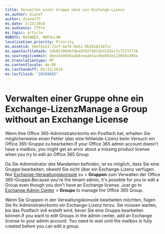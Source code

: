 ```yaml
---
title: Verwalten einer Gruppe ohne ein Exchange-Lizenz
ms.author: dianef
author: dianef77
ms.date: 5/23/2018
ms.audience: ITPro
ms.topic: article
ROBOTS: NOINDEX, NOFOLLOW
localization_priority: Priority
ms.assetid: edef2e23-72cf-4a76-8a51-0b26182187cc
ms.openlocfilehash: 33b85306907dba9782f4931b3226ec3175737729
ms.sourcegitcommit: d6ea5e9458a2b8ceaab3ac4bd483e1130b9a398a
ms.translationtype: MT
ms.contentlocale: de-DE
ms.lasthandoff: 01/15/2019
ms.locfileid: "28289685"
---
```

# <a name="manage-a-group-without-an-exchange-license"></a><span data-ttu-id="4e944-102">Verwalten einer Gruppe ohne ein Exchange-Lizenz</span><span class="sxs-lookup"><span data-stu-id="4e944-102">Manage a Group without an Exchange License</span></span>

<span data-ttu-id="4e944-103">Wenn Ihre Office 365-Administratorkonto ein Postfach hat, erhalten Sie möglicherweise einen Fehler über eine fehlende-Lizenz beim Versuch ein Office 365-Gruppe zu bearbeiten.</span><span class="sxs-lookup"><span data-stu-id="4e944-103">If your Office 365 admin account doesn't have a mailbox, you might get an error about a missing product license when you try to edit an Office 365 Group.</span></span>
  
<span data-ttu-id="4e944-p101">Da Sie Administrator des Mandanten befinden, ist es möglich, dass Sie eine Gruppe bearbeiten, obwohl Sie nicht über ein Exchange-Lizenz verfügen. Nur [Exchange-Verwaltungskonsole](https://support.office.com/article/https://outlook.office365.com/ecp.aspx) zu \> **Gruppen** zum Verwalten der Office 365-Gruppe.</span><span class="sxs-lookup"><span data-stu-id="4e944-p101">Because you're the tenant admin, it's possible for you to edit a Group even though you don't have an Exchange license. Just go to [Exchange Admin Center](https://support.office.com/article/https://outlook.office365.com/ecp.aspx) \> **Groups** to manage the Office 365 Group.</span></span> 
  
<span data-ttu-id="4e944-p102">Wenn Sie Gruppen in der Verwaltungskonsole bearbeiten möchten, fügen Sie Ihr Administratorkonto ein Exchange-Lizenz hinzu. Sie müssen warten, bis das Postfach voll erstellt wird, bevor Sie eine Gruppe bearbeiten können.</span><span class="sxs-lookup"><span data-stu-id="4e944-p102">If you want to edit Groups in the admin center, add an Exchange license to your admin account. You need to wait until the mailbox is fully created before you can edit a group.</span></span>
  

